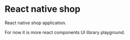 # React native shop

React native shop application.

For now it is more react components UI library playground.
